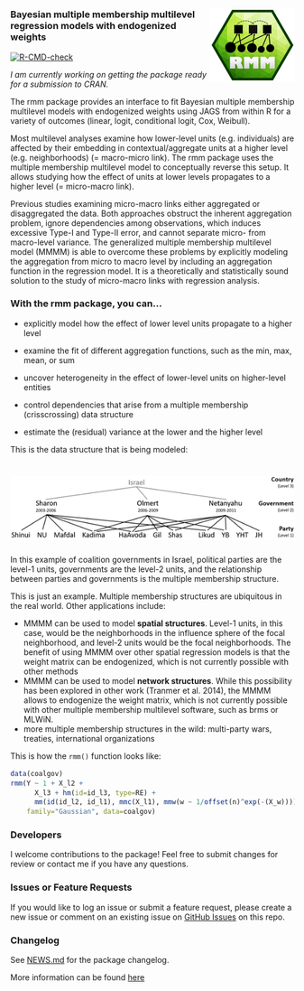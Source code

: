
<!-- README.md is generated from README.Rmd. Please edit that file -->

# <img src="man/figures/rmm-hexagon.png" align="right" />

### Bayesian multiple membership multilevel regression models with endogenized weights

<!-- badges: start -->

[![R-CMD-check](https://github.com/benrosche/rmm/workflows/R-CMD-check/badge.svg)](https://github.com/benrosche/rmm/actions)
<!-- badges: end -->

*I am currently working on getting the package ready for a submission to
CRAN.*

The rmm package provides an interface to fit Bayesian multiple
membership multilevel models with endogenized weights using JAGS from
within R for a variety of outcomes (linear, logit, conditional logit,
Cox, Weibull).

Most multilevel analyses examine how lower-level units
(e.g. individuals) are affected by their embedding in
contextual/aggregate units at a higher level (e.g. neighborhoods) (=
macro-micro link). The rmm package uses the multiple membership
multilevel model to conceptually reverse this setup. It allows studying
how the effect of units at lower levels propagates to a higher level (=
micro-macro link).

Previous studies examining micro-macro links either aggregated or
disaggregated the data. Both approaches obstruct the inherent
aggregation problem, ignore dependencies among observations, which
induces excessive Type-I and Type-II error, and cannot separate micro-
from macro-level variance. The generalized multiple membership
multilevel model (MMMM) is able to overcome these problems by explicitly
modeling the aggregation from micro to macro level by including an
aggregation function in the regression model. It is a theoretically and
statistically sound solution to the study of micro-macro links with
regression analysis.

### With the **rmm** package, you can…

-   explicitly model how the effect of lower level units propagate to a
    higher level

-   examine the fit of different aggregation functions, such as the min,
    max, mean, or sum

-   uncover heterogeneity in the effect of lower-level units on
    higher-level entities

-   control dependencies that arise from a multiple membership
    (crisscrossing) data structure

-   estimate the (residual) variance at the lower and the higher level

This is the data structure that is being modeled:

# <img src="man/figures/rmm-datastructure.png" />

In this example of coalition governments in Israel, political parties
are the level-1 units, governments are the level-2 units, and the
relationship between parties and governments is the multiple membership
structure.

This is just an example. Multiple membership structures are ubiquitous
in the real world. Other applications include:

-   MMMM can be used to model **spatial structures**. Level-1 units, in
    this case, would be the neighborhoods in the influence sphere of the
    focal neighborhood, and level-2 units would be the focal
    neighborhoods. The benefit of using MMMM over other spatial
    regression models is that the weight matrix can be endogenized,
    which is not currently possible with other methods
-   MMMM can be used to model **network structures**. While this
    possibility has been explored in other work (Tranmer et al. 2014),
    the MMMM allows to endogenize the weight matrix, which is not
    currently possible with other multiple membership multilevel
    software, such as brms or MLWiN.
-   more multiple membership structures in the wild: multi-party wars,
    treaties, international organizations

This is how the `rmm()` function looks like:

``` r
data(coalgov)
rmm(Y ~ 1 + X_l2 + 
      X_l3 + hm(id=id_l3, type=RE) +
      mm(id(id_l2, id_l1), mmc(X_l1), mmw(w ~ 1/offset(n)^exp(-(X_w)))), 
    family="Gaussian", data=coalgov)
```

### Developers

I welcome contributions to the package! Feel free to submit changes for
review or contact me if you have any questions.

### Issues or Feature Requests

If you would like to log an issue or submit a feature request, please
create a new issue or comment on an existing issue on [GitHub
Issues](https://github.com/benrosche/rmm/issues) on this repo.

### Changelog

See [NEWS.md](https://github.com/benrosche/rmm/news/index.html) for the
package changelog.

More information can be found [here](http://benrosche.com/projects/rmm/)
